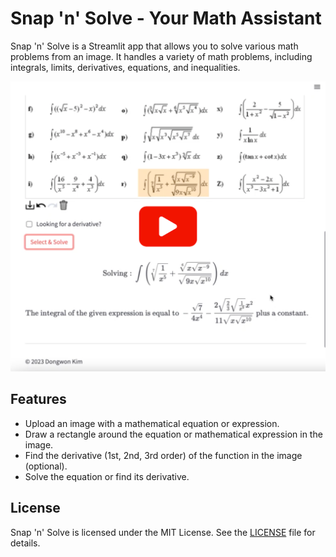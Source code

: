 # Snap 'n' Solve - Your Math Assistant

Snap 'n' Solve is a Streamlit app that allows you to solve various math problems from an image. It handles a variety of math problems, including integrals, limits, derivatives, equations, and inequalities.

[![View the demo on YouTube.](youtube.png)](https://www.youtube.com/watch?v=_rBe8L9qlDo)

## Features

- Upload an image with a mathematical equation or expression.
- Draw a rectangle around the equation or mathematical expression in the image.
- Find the derivative (1st, 2nd, 3rd order) of the function in the image (optional).
- Solve the equation or find its derivative.

## License

Snap 'n' Solve is licensed under the MIT License. See the [LICENSE](./LICENSE) file for details.
